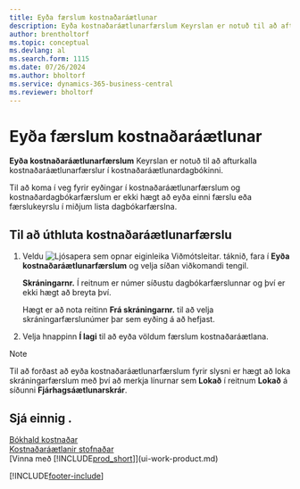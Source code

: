 ```yaml
---
title: Eyða færslum kostnaðaráætlunar
description: Eyða kostnaðaráætlunarfærslum Keyrslan er notuð til að afturkalla kostnaðaráætlunarfærslur í kostnaðaráætlunardagbókinni.
author: brentholtorf
ms.topic: conceptual
ms.devlang: al
ms.search.form: 1115
ms.date: 07/26/2024
ms.author: bholtorf
ms.service: dynamics-365-business-central
ms.reviewer: bholtorf
---
```


# Eyða færslum kostnaðaráætlunar

**Eyða kostnaðaráætlunarfærslum** Keyrslan er notuð til að afturkalla kostnaðaráætlunarfærslur í kostnaðaráætlunardagbókinni.  

Til að koma í veg fyrir eyðingar í kostnaðaráætlunarfærslum og kostnaðardagbókarfærslum er ekki hægt að eyða einni færslu eða færslukeyrslu í miðjum lista dagbókarfærslna.  

## Til að úthluta kostnaðaráætlunarfærslu  

1. Veldu ![Ljósapera sem opnar eiginleika Viðmótsleitar.](media/ui-search/search_small.png "Segðu mér hvað þú vilt gera") táknið, fara í **Eyða kostnaðaráætlunarfærslum** og velja síðan viðkomandi tengil.  

    **Skráningarnr.** Í reitnum er númer síðustu dagbókarfærslunnar og því er ekki hægt að breyta því.  

    Hægt er að nota reitinn **Frá skráningarnr.** til að velja skráningarfærslunúmer þar sem eyðing á að hefjast.  
2. Velja hnappinn **Í lagi** til að eyða völdum færslum kostnaðaráætlana.  

> [!NOTE]  
> Til að forðast að eyða kostnaðaráætlunarfærslum fyrir slysni er hægt að loka skráningarfærslum með því að merkja línurnar sem **Lokað** í reitnum **Lokað** á síðunni **Fjárhagsáætlunarskrár**.  

## Sjá einnig .

[Bókhald kostnaðar](finance-manage-cost-accounting.md)    
[Kostnaðaráætlanir stofnaðar](finance-create-cost-budgets.md)    
[Vinna með [!INCLUDE[prod_short](includes/prod_short.md)]](ui-work-product.md)    


[!INCLUDE[footer-include](includes/footer-banner.md)]